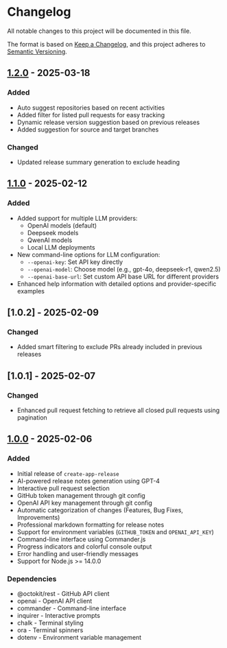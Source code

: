 # Changelog

All notable changes to this project will be documented in this file.

The format is based on [Keep a Changelog](https://keepachangelog.com/en/1.1.0/),
and this project adheres to [Semantic Versioning](https://semver.org/spec/v2.0.0.html).

## [1.2.0] - 2025-03-18

### Added

- Auto suggest repositories based on recent activities
- Added filter for listed pull requests for easy tracking
- Dynamic release version suggestion based on previous releases
- Added suggestion for source and target branches

### Changed

- Updated release summary generation to exclude heading

## [1.1.0] - 2025-02-12

### Added

- Added support for multiple LLM providers:
  - OpenAI models (default)
  - Deepseek models
  - QwenAI models
  - Local LLM deployments
- New command-line options for LLM configuration:
  - `--openai-key`: Set API key directly
  - `--openai-model`: Choose model (e.g., gpt-4o, deepseek-r1, qwen2.5)
  - `--openai-base-url`: Set custom API base URL for different providers
- Enhanced help information with detailed options and provider-specific examples

## [1.0.2] - 2025-02-09

### Changed

- Added smart filtering to exclude PRs already included in previous releases

## [1.0.1] - 2025-02-07

### Changed

- Enhanced pull request fetching to retrieve all closed pull requests using pagination

## [1.0.0] - 2025-02-06

### Added

- Initial release of `create-app-release`
- AI-powered release notes generation using GPT-4
- Interactive pull request selection
- GitHub token management through git config
- OpenAI API key management through git config
- Automatic categorization of changes (Features, Bug Fixes, Improvements)
- Professional markdown formatting for release notes
- Support for environment variables (`GITHUB_TOKEN` and `OPENAI_API_KEY`)
- Command-line interface using Commander.js
- Progress indicators and colorful console output
- Error handling and user-friendly messages
- Support for Node.js >= 14.0.0

### Dependencies

- @octokit/rest - GitHub API client
- openai - OpenAI API client
- commander - Command-line interface
- inquirer - Interactive prompts
- chalk - Terminal styling
- ora - Terminal spinners
- dotenv - Environment variable management

[1.2.0]: https://github.com/jamesgordo/create-app-release/releases/tag/v1.2.0
[1.1.0]: https://github.com/jamesgordo/create-app-release/releases/tag/v1.1.0
[1.0.0]: https://github.com/jamesgordo/create-app-release/releases/tag/v1.0.0

